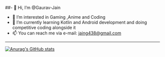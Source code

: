 ##- 👋 Hi, I’m @Gaurav-Jain
- 👀 I’m interested in Gaming ,Anime and Coding
- 🌱 I’m currently learning Kotlin and Android development and doing competitive coding alongside it
- 📫  You can reach me via e-mail: jaing438@gmail.com

---
[![Anurag's GitHub stats](https://github-readme-stats.vercel.app/api?username=Gauarv-Jain)](https://github.com/anuraghazra/github-readme-stats)
<!---
Gauarv-Jain/Gauarv-Jain is a ✨ special ✨ repository because its `README.md` (this file) appears on your GitHub profile.
You can click the Preview link to take a look at your changes.
--->
